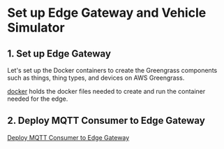 # Set up Edge Gateway and Vehicle Simulator

## 1. Set up Edge Gateway

Let's set up the Docker containers to create the Greengrass components such as things, thing types, and devices on AWS Greengrass.

[docker](./1-docker/) holds the docker files needed to create and run the container needed for the edge.

## 2. Deploy MQTT Consumer to Edge Gateway

[Deploy MQTT Consumer to Edge Gateway](./2-edge/cpp/consumer/README.md)





